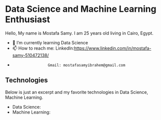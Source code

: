 # Data Science and Machine Learning Enthusiast
<!--
**mostafasamii/mostafasamii** is a ✨ _special_ ✨ repository because its `README.md` (this file) appears on your GitHub profile.
Here are some ideas to get you started:

- 🔭 I’m currently working on ...
- 🌱 I’m currently learning ...
- 👯 I’m looking to collaborate on ...
- 🤔 I’m looking for help with ...
- 💬 Ask me about ...
- 📫 How to reach me: ...
- 😄 Pronouns: ...
- ⚡ Fun fact: ...
-->
Hello, My name is Mostafa Samy. I am 25 years old living in Cairo, Egypt.
- 🌱 I’m currently learning Data Science
- 📫 How to reach me: LinkedIn:https://www.linkedin.com/in/mostafa-samy-510472138/
-                     Gmail: mostafasamyibrahem@gmail.com

## Technologies
Below is just an excerpt and my favorite technologies in Data Science, Machine Learning.
* Data Science:
* Machine Learning:
